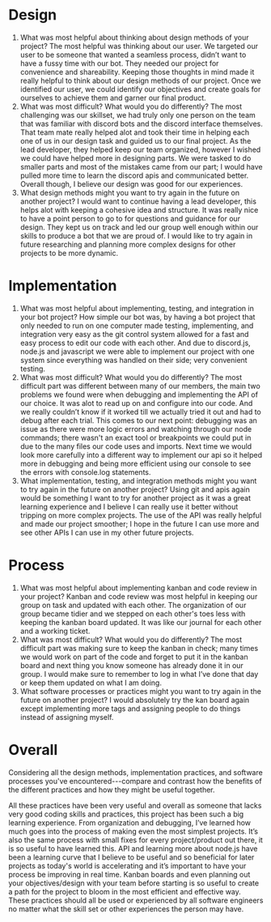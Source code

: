 # Design
1. What was most helpful about thinking about design methods of your project?
The most helpful was thinking about our user. We targeted our user to be someone that wanted a seamless process, didn’t want to have a fussy time with our bot. They needed our project for convenience and shareability. Keeping those thoughts in mind made it really helpful to think about our design methods of our project. Once we identified our user, we could identify our objectives and create goals for ourselves to achieve them and garner our final product. 
2. What was most difficult? What would you do differently?
The most challenging was our skillset, we had truly only one person on the team that was familiar with discord bots and the discord interface themselves. That team mate really helped alot and took their time in helping each one of us in our design task and guided us to our final project. As the lead developer, they helped keep our team organized, however I wished we could have helped more in designing parts. We were tasked to do smaller parts and most of the mistakes came from our part; I would have pulled more time to learn the discord apis and communicated better. Overall though, I believe our design was good for our experiences. 
3. What design methods might you want to try again in the future on another project?
I would want to continue having a lead developer, this helps alot with keeping a cohesive idea and structure. It was really nice to have a point person to go to for questions and guidance for our design. They kept us on track and led our group well enough within our skills to produce a bot that we are proud of. I would like to try again in future researching and planning more complex designs for other projects to be more dynamic. 

# Implementation
1. What was most helpful about implementing, testing, and integration in your bot project?
How simple our bot was, by having a bot project that only needed to run on one computer made testing, implementing, and integration very easy as the git control system allowed for a fast and easy process to edit our code with each other. And due to discord.js, node.js and javascript we were able to implement our project with one system since everything was handled on their side; very convenient testing. 
2. What was most difficult? What would you do differently?
The most difficult part was different between many of our members, the main two problems we found were when debugging and implementing the API of our choice. It was alot to read up on and configure into our code. And we really couldn’t know if it worked till we actually tried it out and had to debug after each trial. This comes to our next point: debugging was an issue as there were more logic errors and watching through our node commands; there wasn't an exact tool or breakpoints we could put in due to the many files our code uses and imports. Next time we would look more carefully into a different way to implement our api so it helped more in debugging and being more efficient using our console to see the errors with console.log statements. 
3. What implementation, testing, and integration methods might you want to try again in the future on another project?
Using git and apis again would be something I want to try for another project as it was a great learning experience and I believe I can really use it better without tripping on more complex projects. The use of the API was really helpful and made our project smoother; I hope in the future I can use more and see other APIs I can use in my other future projects. 

# Process
1. What was most helpful about implementing kanban and code review in your project?
Kanban and code review was most helpful in keeping our group on task and updated with each other. The organization of our group became tidier and we stepped on each other's toes less with keeping the kanban board updated. It was like our journal for each other and a working ticket. 
2. What was most difficult? What would you do differently?
The most difficult part was making sure to keep the kanban in check; many times we would work on part of the code and forget to put it in the kanban board and next thing you know someone has already done it in our group. I would make sure to remember to log in what I’ve done that day or keep them updated on what I am doing.
3. What software processes or practices might you want to try again in the future on another project?
I would absolutely try the kan board again except implementing more tags and assigning people to do things instead of assigning myself. 
# Overall
Considering all the design methods, implementation practices, and software processes you've encountered---compare and contrast how the benefits of the different practices and how they might be useful together. 

All these practices have been very useful and overall as someone that lacks very good coding skills and practices, this project has been such a big learning experience. From organization and debugging, I’ve learned how much goes into the process of making even the most simplest projects. It’s also the same process with small fixes for every project/product out there, it is so useful to have learned this. API and learning more about node.js have been a learning curve that I believe to be useful and so beneficial for later projects as today's world is accelerating and it’s important to have your process be improving in real time. Kanban boards and even planning out your objectives/design with your team before starting is so useful to create a path for the project to bloom in the most efficient and effective way. These practices should all be used or experienced by all software engineers no matter what the skill set or other experiences the person may have.
